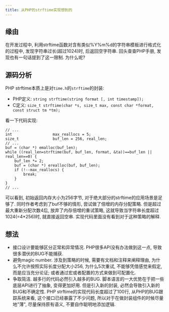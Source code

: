 ```yaml
---
title: 从PHP的strftime实现想到的
---
```


## 缘由

在开发过程中, 利用strftime函数对含有类似%Y%m%d的字符串模板进行格式化的过程中, 发现字符串过长(超过1024)时, 后返回空字符串.
回头查查PHP手册, 发现也有一句话提到了这一限制. 为什么呢?

## 源码分析

PHP strftime本质上是对`time.h`的`strftime`的封装:

- PHP定义: `string strftime(string format [, int timestamp]);`
- C定义: `size_t strftime(char *s, size_t max, const char *format, const struct tm *tm);`

看一下代码实现:
 
    // ...
    int                  max_reallocs = 5;
    size_t               buf_len = 256, real_len;
    // ...
    buf = (char *) emalloc(buf_len);
    while ((real_len=strftime(buf, buf_len, format, &ta))==buf_len || real_len==0) {
        buf_len *= 2;
        buf = (char *) erealloc(buf, buf_len);
        if (!--max_reallocs) {
            break;
        }
    }
    // ...

可以看到, 初始返回内存大小为256字节, 对于绝大部分的strftime的应用场景是足够了. 同时作者考虑到了buf不够的情形, 尝试做了倍增的内存分配策略. 但是超过最大重新分配次数4后, 放弃了内存倍增的重试策略, 这就导致当字符串长度超过1024(=4*256)时, 就直接返回空串.
实现代码里面没有看到对于这种策略的解释.

## 想法

- 接口设计要能够区分正常和异常情况. PHP很多API没有办法做到这一点, 导致很多潜伏的BUG不能捕获.
- 避免magic number. 涉及到策略的时候, 需要有文档和注释来阐释理由, 为什么不允许按照实际长度分配大小256, 为什么5次重试, 不能够凭借感觉来假定, 而是应当充分论证; 或者通过宏或者配置的方式来做到可配置化.
- 争取简洁. 越多行的代码必然引入越多的BUG. 脚本语言的一大优势在于把一些底层API进行了抽象, 变得更加好用. 但是引入新的封装, 必然会导致引入新的BUG和不确定性. PHP strftime的实现代码长度超过了100行, 从PHP的BUG跟踪系统来看, 这个接口已经暴露了不少问题, 所以对于在做封装组件的时候尽量地"薄", 尽量保持原有语义, 不要自作聪明地添加逻辑.
